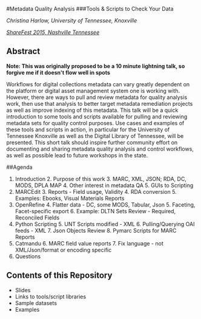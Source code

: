 #Metadata Quality Analysis
###Tools & Scripts to Check Your Data

*Christina Harlow, University of Tennessee, Knoxville*

*[ShareFest 2015, Nashville Tennessee](http://www.tenn-share.org/sharefestprograms#Full)*

## Abstract

**Note: This was originally proposed to be a 10 minute lightning talk, so forgive me if it doesn't flow well in spots**

Workflows for digital collections metadata can vary greatly dependent on the platform or digital asset management system one is working with. However, there are ways to pull and review metadata for quality analysis work, then use that analysis to better target metadata remediation projects as well as improve indexing of this metadata. This talk will be a quick introduction to some tools and scripts available for pulling and reviewing metadata sets for quality control purposes. Use cases and examples of these tools and scripts in action, in particular for the University of Tennessee Knoxville as well as the Digital Library of Tennessee, will be presented. This short talk should inspire further community effort on documenting and sharing metadata quality analysis and control workflows, as well as possible lead to future workshops in the state.

##Agenda

1. Introduction
    2. Purpose of this work
    3. MARC, XML, JSON; RDA, DC, MODS, DPLA MAP
    4. Other interest in metadata QA
    5. GUIs to Scripting
2. MARCEdit
    3. Reports - Field usage, Validity
    4. RDA conversion
    5. Examples: Ebooks, Visual Materials Reports
3. OpenRefine
    4. Flatter data - DC, some MODS, Tabular, Json
    5. Faceting, Facet-specific export
    6. Example: DLTN Sets Review - Required, Reconciled Fields
4. Python Scripting
    5. UNT Scripts modified - XML
    6. Pulling/Querying OAI feeds - XML
    7. Json Objects Review
    8. Pymarc Scripts for MARC Reports
5. Catmandu
    6. MARC field value reports
    7. Fix language - not XML/Json/format or encoding specific
6. Questions

## Contents of this Repository

- Slides
- Links to tools/script libraries
- Sample datasets
- Examples
